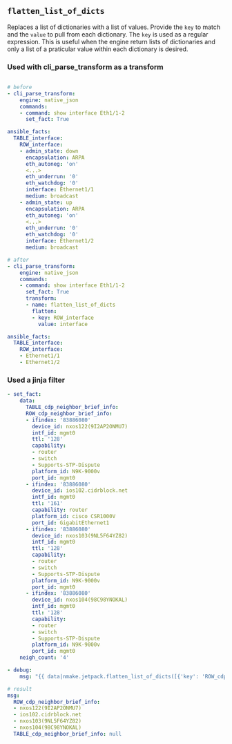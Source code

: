 ## `flatten_list_of_dicts`

Replaces a list of dictionaries with a list of values. Provide the `key` to match and the `value` to pull from each dictionary.  The `key` is used as a regular expression. This is useful when the engine return lists of dictionaries and only a list of a praticular value within each dictionary is desired.

### Used with cli_parse_transform as a transform

```yaml

# before
- cli_parse_transform:
    engine: native_json
    commands:
    - command: show interface Eth1/1-2
      set_fact: True

ansible_facts:
  TABLE_interface:
    ROW_interface:
    - admin_state: down
      encapsulation: ARPA
      eth_autoneg: 'on'
      <...>
      eth_underrun: '0'
      eth_watchdog: '0'
      interface: Ethernet1/1
      medium: broadcast
    - admin_state: up
      encapsulation: ARPA
      eth_autoneg: 'on'
      <...>
      eth_underrun: '0'
      eth_watchdog: '0'
      interface: Ethernet1/2
      medium: broadcast

# after
- cli_parse_transform:
    engine: native_json
    commands:
    - command: show interface Eth1/1-2
      set_fact: True
      transform:
      - name: flatten_list_of_dicts
        flatten:
        - key: ROW_interface
          value: interface

ansible_facts:
  TABLE_interface:
    ROW_interface:
    - Ethernet1/1
    - Ethernet1/2

```

### Used a jinja filter

```yaml
- set_fact:
    data:
      TABLE_cdp_neighbor_brief_info:
      ROW_cdp_neighbor_brief_info:
      - ifindex: '83886080'
        device_id: nxos122(9I2AP2ONMU7)
        intf_id: mgmt0
        ttl: '128'
        capability:
        - router
        - switch
        - Supports-STP-Dispute
        platform_id: N9K-9000v
        port_id: mgmt0
      - ifindex: '83886080'
        device_id: ios102.cidrblock.net
        intf_id: mgmt0
        ttl: '161'
        capability: router
        platform_id: cisco CSR1000V
        port_id: GigabitEthernet1
      - ifindex: '83886080'
        device_id: nxos103(9NL5F64YZ82)
        intf_id: mgmt0
        ttl: '128'
        capability:
        - router
        - switch
        - Supports-STP-Dispute
        platform_id: N9K-9000v
        port_id: mgmt0
      - ifindex: '83886080'
        device_id: nxos104(98C98YNOKAL)
        intf_id: mgmt0
        ttl: '128'
        capability:
        - router
        - switch
        - Supports-STP-Dispute
        platform_id: N9K-9000v
        port_id: mgmt0
    neigh_count: '4'

- debug:
    msg: "{{ data|nmake.jetpack.flatten_list_of_dicts([{'key': 'ROW_cdp_neighbor_brief_info', 'value': 'device_id'}])}}"

# result
msg:
  ROW_cdp_neighbor_brief_info:
  - nxos122(9I2AP2ONMU7)
  - ios102.cidrblock.net
  - nxos103(9NL5F64YZ82)
  - nxos104(98C98YNOKAL)
  TABLE_cdp_neighbor_brief_info: null

```
